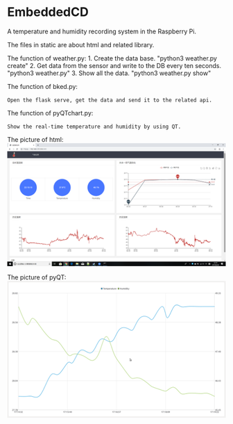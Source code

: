 # EmbeddedCD
A temperature and humidity recording system in the Raspberry Pi.

The files in static are about html and related library.

The function of weather.py:
    1. Create the data base.  "python3 weather.py create"
    2. Get data from the sensor and write to the DB every ten seconds.  "python3 weather.py"
    3. Show all the data. "python3 weather.py show"

The function of bked.py:

    Open the flask serve, get the data and send it to the related api.

The function of pyQTchart.py:

    Show the real-time temperature and humidity by using QT.

The picture of html:
![image](https://github.com/blacktion/EmbeddedCD/blob/master/effect-pictures/html.png?raw=true)

The picture of pyQT:
![image](https://github.com/blacktion/EmbeddedCD/blob/master/effect-pictures/pyqtchart.png?raw=true)
